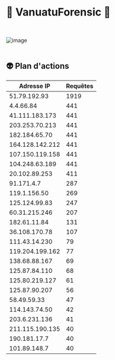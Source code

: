 # :100: VanuatuForensic :100:  
<br/>

![image](https://github.com/user-attachments/assets/09b98e74-d7cb-487b-b7e8-fddd0fd731d0)  
<br/>

## :alien: Plan d'actions



| Adresse IP         | Requêtes |
|--------------------|----------|
| 51.79.192.93       | 1919     |
| 4.4.66.84          | 441      |
| 41.111.183.173     | 441      |
| 203.253.70.213     | 441      |
| 182.184.65.70      | 441      |
| 164.128.142.212    | 441      |
| 107.150.119.158    | 441      |
| 104.248.63.189     | 441      |
| 20.102.89.253      | 411      |
| 91.171.4.7         | 287      |
| 119.1.156.50       | 269      |
| 125.124.99.83      | 247      |
| 60.31.215.246      | 207      |
| 182.61.11.84       | 131      |
| 36.108.170.78      | 107      |
| 111.43.14.230      | 79       |
| 119.204.199.162    | 77       |
| 138.68.88.167      | 69       |
| 125.87.84.110      | 68       |
| 125.80.219.127     | 61       |
| 125.87.90.207      | 56       |
| 58.49.59.33        | 47       |
| 114.143.74.50      | 42       |
| 203.6.231.136      | 41       |
| 211.115.190.135    | 40       |
| 190.181.17.7       | 40       |
| 101.89.148.7       | 40       |

